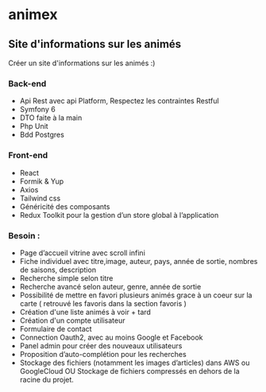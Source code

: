 # animex

## Site d'informations sur les animés

Créer un site d'informations sur les animés :)

### Back-end

- Api Rest avec api Platform, Respectez les contraintes Restful
- Symfony 6
- DTO faite à la main
- Php Unit
- Bdd Postgres

### Front-end

- React
- Formik & Yup
- Axios
- Tailwind css
- Généricité des composants
- Redux Toolkit pour la gestion d’un store global à l’application


### Besoin :

- Page d’accueil vitrine avec scroll infini
- Fiche individuel avec titre,image, auteur, pays, année de sortie, nombres de saisons, description
- Recherche simple selon titre
- Recherche avancé selon auteur, genre, année de sortie
- Possibilité de mettre en favori plusieurs animés grace à un coeur sur la carte ( retrouvé les favoris dans la section favoris )
- Création d'une liste animés à voir + tard
- Création d'un compte utilisateur
- Formulaire de contact
- Connection Oauth2, avec au moins Google et Facebook
- Panel admin pour créer des nouveaux utilisateurs
- Proposition d’auto-complétion pour les recherches 
- Stockage des fichiers (notamment les images d’articles) dans AWS ou 
GoogleCloud OU Stockage de fichiers compressés en dehors de la racine du 
projet.
